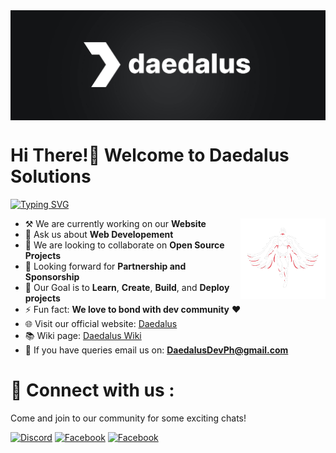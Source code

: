 <img alt="banner" align="center" width="100%" height="10%" src="./image/banner.jpg"/>

# Hi There!👋 Welcome to Daedalus Solutions 

[![Typing SVG](https://readme-typing-svg.demolab.com?font=Fira+Code&weight=600&pause=700&color=15F4EE&vCenter=true&width=685&height=20&lines=Crafting+Digital+Delights;+And+providing+solutions+for+the+Community)](https://git.io/typing-svg)

<img align="right" src="./image/statue.png" width="27%" /> </a>

-    ⚒ We are currently working on our **Website**    
-   💬 Ask us about **Web Developement**
-   🤝 We are looking to collaborate on **Open Source Projects**
-   🤔 Looking forward for **Partnership and Sponsorship**
-   🎯 Our Goal is to **Learn**, **Create**, **Build**, and **Deploy projects** 
-   ⚡ Fun fact: **We love to bond with dev community** ❤️
-   🌐 Visit our official website: [Daedalus](https://daedalus.codes) 
-   📚 Wiki page: [Daedalus Wiki](https://wiki.daedalus.codes)
-   📧 If you have queries email us on: **DaedalusDevPh@gmail.com**
# 🔗 Connect with us :
Come and join to our community for some exciting chats!

[![Discord](https://img.shields.io/badge/daedalusdev-%237289DA.svg?logo=discord&logoColor=white)](https://discord.gg/daedalusdev)
[![Facebook](https://img.shields.io/badge/Daedalus-2374E1?logo=facebook&logoColor=white)](https://web.facebook.com/people/Daedalus/61551474381616/)
[![Facebook](https://img.shields.io/badge/DaedalusCommunity-2374E1?logo=facebook&logoColor=white)](https://web.facebook.com/groups/241206032249171)
<!---[![LinkedIn](https://img.shields.io/badge/name-0077B5?&logo=linkedin&logoColor=white)](https://www.linkedin.com/in/name)-->
<!---[![Instagram](https://img.shields.io/badge/name-E4405F?&logo=instagram&logoColor=white)](https://www.instagram.com/name)-->
<!---[![Twitter](https://img.shields.io/badge/name-1DA1F2?&logo=twitter&logoColor=white)](https://twitter.com/name)-->


<!---# ⚙️ Tech Stacks:
<!---[![Tech Stacks](https://skillicons.dev/icons?i=react,typescript,js,html,css,vite,nextjs,webpack,dart,androidstudio,php,python,cpp,java,tailwind,sass,bootstrap,materialui,emotion,nodejs,express,mongodb,mysql,netlify,vercel,sequelize,postman,figma,git,github,githubactions,bash,vscode,md,svelte,express,vanillaJS)](https://skillicons.dev)
